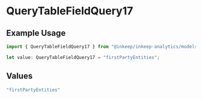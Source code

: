 # QueryTableFieldQuery17

## Example Usage

```typescript
import { QueryTableFieldQuery17 } from "@inkeep/inkeep-analytics/models/operations";

let value: QueryTableFieldQuery17 = "firstPartyEntities";
```

## Values

```typescript
"firstPartyEntities"
```